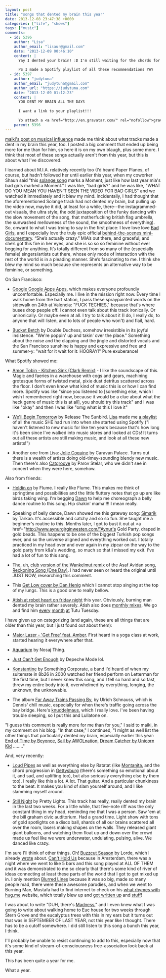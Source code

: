 ```yaml
---
layout: post
title: "songs that dented my brain this year"
date: 2013-12-08 23:47:38 +0000
categories: ["life", "shows"]
tags: ["music"]
comments:
  - id: 5396
    author: "Lisa"
    author_email: "lisaur@gmail.com"
    date: "2013-12-09 00:46:10"
    content: |
      Yay I dented your brain! :D I'm still waiting for the chords for We'll Begin Tomorrow to appear online so I can play it on banjo!
      
      PS I made a Spotify playlist of all these recommendations YAY
  - id: 5397
    author: "judytuna"
    author_email: "judytuna@gmail.com"
    author_url: "https://judytuna.com"
    date: "2013-12-09 01:12:23"
    content: |
      YOU DENT MY BRAIN ALL THE DAYS
      
      I want a link to your playlist!!!
      
      Yo attach a <a href="http://en.gravatar.com/" rel="nofollow">gravatar</a> to your email address so your profile picture on my blog isn't a grey and white silhouette
    parent: 5396
---
```


[maiki's post on musical influence](http://interi.org/2013/11/musical-influence/) made me think about what tracks made a dent in my brain this year, too. I posted a big comment that ended up being more for me than for him, so here it is on my own blaugh, plus some more. I think that most of these songs actually aren't from this year, but this is about what I've discovered.

I learned about M.I.A. relatively recently too (I’d heard Paper Planes, of course, but hadn’t followed her until earlier this year, when my coworker Shaun said "this [solange song](https://www.youtube.com/watch?v=Hy9W_mrY_Vk) marks a Moment, just like how last year mia's bad girls marked a Moment." I was like, "bad girls?" and he was like, "WHAT DO YOU MEAN YOU HAVEN'T SEEN THE VIDEO FOR BAD GIRLS" and we watched it immediately and it blew my mind. Incidentally, I had thought that the aforementioned Solange track had not dented my brain, but pulling up the video now, maybe it did, at least for a while, there--the instagrammed-out visuals, the ultra style, the odd juxtaposition of the funky dancing with the slow movement of the song, that motherfucking british flag umbrella, the sunwashed mellowness of the sound, the smoothness of everything). So, onward to what I was trying to say in the first place: I love love love [Bad Girls](http://www.youtube.com/watch?v=2uYs0gJD-LE), and I especially love the truly epic official [behind-the-scenes mini-documentary](http://www.youtube.com/watch?v=m6-sNTOhYnU). “She’s actually crazy.” MIA’s out there, and graceful, and she’s got this fire in her eyes, and she is so so so feminine without ever begging for anything. It’s totally different from so many of the (especially female) singers/artists out there, whose only mode of interaction with the rest of the world is in a pleading manner. She’s fascinating to me. I think she blew my mind so much because she represents an alternative way to be feminine, or something.

On San Francisco:

- [Google Google Apps Apps](https://www.youtube.com/watch?v=5xyqbc7SQ4w), which makes everyone profoundly uncomfortable. Especially me. I live in the mission right now. Every time I walk home from the bart station, I pass these spraypainted words on the sidewalk on 24th at Valencia: "FUCK TECHIES," because that's where buses drop people off. I cannot even talk about this track ironically. Or unironically. Or maybe even at all. I try to talk about it (I do, I really do, to anyone that will listen, and to lots of people who won't) and flail, hard.

- [Bucket Betch](https://www.youtube.com/watch?v=i8TWQ7fVZ4g) by Double Duchess, somehow irresistible in its joyful insistence. "We're poppin' up and takin' over the place." Something about the noise and the clapping and the jingle and distorted vocals and the San Francisco sunshine is happy and expressive and free and summer-y: "wait for it wait for it: HOORAY!" Pure exuberance!

What Spotify showed me:

- [Amon Tobin - Kitchen Sink (Clark Remix)](https://www.youtube.com/watch?v=kVfk1fwflZ0) - I like the soundscape of this. Magic and faeries in a warehouse with cogs and gears, machining grotesque forms of twisted metal, pixie dust detritus scattered across the floor. I don't even know what kind of music this is or how I can find more. Spotify was like "since you listened to [something else, which I wish I remembered right now, because it would be a clue about what the heck genre of music this is at all], you should try this track" and I was like "okay" and then I was like "omg what is this I love it"

- [We'll Begin Tomorrow](http://youtu.be/H_AVT91x8Jc?t=34m21s) by Release The Sunbird. [Lisa](http://lisasindorf.com/) made me [a playlist](http://open.spotify.com/user/lisaur/playlist/40kDo51YVM6flhXJdUFL2n) of all the music SHE had run into when she started using Spotify ("I haven't listened to new music for like ten years because that's how long it's been since I've walked into music stores and looked at CDs! It turns out all these artists are still making music, and look at all these new artists!")

- Another one from Lisa: [Jolie Coquine](https://www.youtube.com/watch?v=EE7XkaFFtGE) by Caravan Palace. Turns out there is a wealth of artists doing old-timey-sounding blendy new music. Then there's also [Catgroove](https://www.youtube.com/watch?v=twqM56f_cVo) by Parov Stelar, who we didn't see in concert when they were here, somehow.

Also from friends:

- [Holdin on](https://www.youtube.com/watch?v=X_H3cIsenBQ) by Flume. I really like Flume. This makes me think of springtime and possibilities and the little fluttery notes that go up are like birds taking wing. I'm begging [Dawn](http://www.davina.us/) to help me choreograph a belly dance routine to this song. Hip shakin' mama!!!! I mean really.

- Speaking of belly dance, Dawn showed me this gateway song: [Simarik](https://www.youtube.com/watch?v=OOw0obywNf0) by Tarkan. It's accessible and catchy and so so fun. She taught me a beginner's routine to this. Months later, I got to bust it out at <a href="http://www.aynurgirginwesten.com/"Aynur's Gold Party, draped in gold beads. This happens to be one of the biggest Turkish pop songs ever, and so the universe aligned and everything worked out. I totally practiced in my head over and over again in my zipcar on the way to the gold party from k&a's wedding, so much so that I missed my exit. I've had a lot of fun to this song.

- The, uh, [club version of the Wankelmut remix](https://www.youtube.com/watch?v=qsjNvK-gMRU) of the Asaf Avidan song, [Reckoning Song (One Day)](https://www.youtube.com/watch?v=A16VcQdTL80). I had never seen or heard the original until JUST NOW, researching this comment.

- This [Get Low cover by Dan Henig](https://www.youtube.com/watch?v=E1p0sA8bgGA) which I cannot stop singing at the top of my lungs. This is a good one to really bellow.

- [Atish at robot heart on friday night](https://soundcloud.com/robot-heart/atish-and-mark-slee-robot-heart-burningman-2013) this year. Obviously, burning man dented my brain rather severely. Atish also does [monthly mixes](https://soundcloud.com/atish). We go and find him [every](https://www.facebook.com/photo.php?fbid=10153522428880385) [month](https://www.facebook.com/photo.php?fbid=10153365478760385) [at](https://www.facebook.com/photo.php?fbid=10153242692150385) Tutu Tuesday.

I have given up on categorizing (and again, these are all things that are older than this year, but I just found out about them):

- [Major Lazer - 'Get Free' feat. Amber](https://www.youtube.com/watch?v=OI3shBXlqsw). First heard in a yoga class at work, started hearing it everywhere after that.

- [Aquarium](https://www.youtube.com/watch?v=pdmk3748tLo) by Nosaj Thing.

- [Just Can't Get Enough](https://www.youtube.com/watch?v=_6FBfAQ-NDE) by Depeche Mode lol.

- [Konstantine](https://www.youtube.com/watch?v=ZMwI1DlZpyY) by Something Corporate, a band I'd heard of when my suitemate in 8b26 in 2000 watched her friend perform on Letterman for the first time, but I never knew this song, and I fell so hard and so fast, threw my entire body into it, overwhelmed by everything, longing, the unknown, the unknowable.

- The album [Far Away Trains Passing By](http://pitchfork.com/reviews/albums/7026-far-away-trains-passing-by/), by Ulrich Schnauss, which is Dennis' chill music, especially for when there's traffic going across the bay bridge. Here's [knuddelmaus](https://www.youtube.com/watch?v=-s50jAWtCdQ), which I really love. I've been having trouble sleeping, so I put this and Lullatone on.

"I guess this comment is really more for me than for you," I said to maiki, in my comment on his blog. "In that case," I continued, "I might as well list the other things that particularly dented my brain, especially earlier this year: [End of Time by Beyonce](https://www.youtube.com/watch?v=OJBfv9CHlcw), [Sail by AWOLnation](https://www.youtube.com/watch?v=gH2efAcmBQM), [Dream Catcher by Unicorn Kid](https://www.youtube.com/watch?v=jknlhDgzRDQ) ........"

And, very recently:

- [Loud Pipes](https://www.youtube.com/watch?v=64liF2VuLxI) as well as everything else by Ratatat (like [Montanita](https://www.youtube.com/watch?v=hzUv8IjD-J4), and the chord progression in [Gettysburg](https://www.youtube.com/watch?v=aGuPcxByNGk) (there's something so emotional about it, and sad, and uplifting too), but also seriously everything else by them too). I really like this a lot. A lot. That guitar. And a particular chunkiness to the beat. It makes you kind of slam yourself around, and I like slamming myself around.

- [Still Night](https://www.youtube.com/watch?v=dFlE7_6hKUE) by Pretty Lights. This track has really, really dented my brain in the last two weeks. For a little while, that five-note riff was the only constant thing in my head, reminding me that I was a person. Saw 'em at the bill graham civic auditorium. Had a grand time. Light show with tons of gold spotlights on a disco ball, shards of all our brains scattered all over the room, lasers making shapes on the walls. They released giant giant balloons, and watching them float up and down over the crowd made us feel like we were underwater, undulating, pulsing, alive. We danced like crazy.

I'm sure I'll think of other things. Oh! [Buzzcut Season](https://www.youtube.com/watch?v=RNDeRBpNn5s) by Lorde, which I already [wrote](https://judytuna.com/2013/10/07/i-live-in-a-hologram-with-you/) about. [Can't Hold Us](https://www.youtube.com/watch?v=2zNSgSzhBfM) because in Amsterdam, there was a night where we went to like 5 bars and this song played at ALL OF THEM and it was demonstrated to me so clearly that there's some kind of river of ideas connecting at least these parts of the world that I got to get mixed up in. I only mention [Blurred Lines]() because it was so big, made so many people mad, there were these awesome parodies, and when we went to Burning Man, Mustafa had to find internet to check on his [what rhymes with hug.me](http://whatrhymeswithhug.me/) website, which totally blew up and [got written up](http://mashable.com/2013/08/23/robin-thicke-what-rhymes-with-hug-me/) and [stuff](http://perezhilton.com/2013-04-02-robin-thick-blurred-lines-music-video-banned-from-youtube#sthash.j4eWWUur.dpbs)!

I was about to write "DUH, there's [Madness](https://www.youtube.com/watch?v=Ek0SgwWmF9w)," and I even knew what I was going to write about walking home to Euc house for two weeks through Stern Grove and the eucalyptus trees with this in my ears but it turns out that was in SEPTEMBER OF LAST YEAR, not this year like I thought. There has to be a cutoff somewhere. I did still listen to this song a bunch this year, I think.

I'll probably be unable to resist continuing to add to this, especially now that it's some kind of stream-of-consciousness free-association look back at this year.

This has been quite a year for me.

What a year.